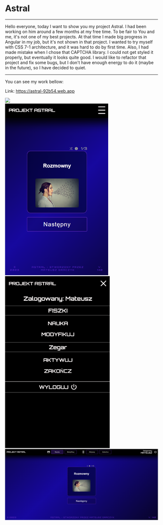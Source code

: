 # Astral

-------------


Hello everyone, today I want to show you my project Astral.
I had been working on him around a few months at my free time.
To be fair to You and me, it's not one of my best projects.
At that time I made big progress in Angular in my job,
but it's not shown in that project.
I wanted to try myself with CSS 7-1 architecture, and it was hard to
do by first time. Also, I had made mistake when I chose that CAPTCHA library.
I could not get styled it properly, but eventually it looks quite good.
I would like to refactor that project and fix some bugs,
but I don't have enough energy to do it (maybe in the future),
so I have decided to quiet.

-------------



You can see my work bellow:

Link: https://astral-92b54.web.app

<img src="doc/gif/entry-page.gif" width="685px" height="auto"/>

<div style="overflow:hidden">
  <img src="doc/img/small-flashcards.png" width="340px" height="auto"/>
  <img src="doc/img/small-menu.png" width="345px" height="auto"/>
</div>

<img src="doc/img/flashcards.png" width="885px" height="auto"/>
